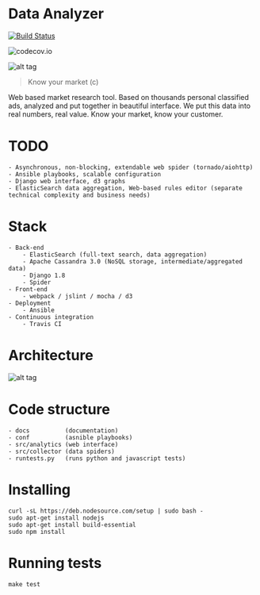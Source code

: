 # Data Analyzer

[![Build Status](https://travis-ci.org/7WebPages/data-adviser.svg?branch=master)](https://travis-ci.org/7WebPages/data-adviser)

![codecov.io](https://codecov.io/github/7WebPages/data-adviser/coverage.svg?branch=master)

![alt tag](https://raw.github.com/7WebPages/data-adviser/master/docs/data-everywhere.png)

> Know your market (c)

Web based market research tool. Based on thousands personal classified ads, analyzed and put together in beautiful 
interface. We put this data into real numbers, real value. Know your market, know your customer.

# TODO

    - Asynchronous, non-blocking, extendable web spider (tornado/aiohttp)
    - Ansible playbooks, scalable configuration
    - Django web interface, d3 graphs
    - ElasticSearch data aggregation, Web-based rules editor (separate technical complexity and business needs)
    
# Stack

    - Back-end
        - ElasticSearch (full-text search, data aggregation)
        - Apache Cassandra 3.0 (NoSQL storage, intermediate/aggregated data)
        - Django 1.8
        - Spider
    - Front-end
        - webpack / jslint / mocha / d3
    - Deployment
        - Ansible
    - Continuous integration
        - Travis CI

# Architecture

![alt tag](https://raw.github.com/7WebPages/data-adviser/master/docs/data_adviser.png)

# Code structure

    - docs          (documentation)
    - conf          (asnible playbooks)
    - src/analytics (web interface)
    - src/collector (data spiders)
    - runtests.py   (runs python and javascript tests)
    
# Installing

    curl -sL https://deb.nodesource.com/setup | sudo bash -
    sudo apt-get install nodejs
    sudo apt-get install build-essential
    sudo npm install

# Running tests

    make test
